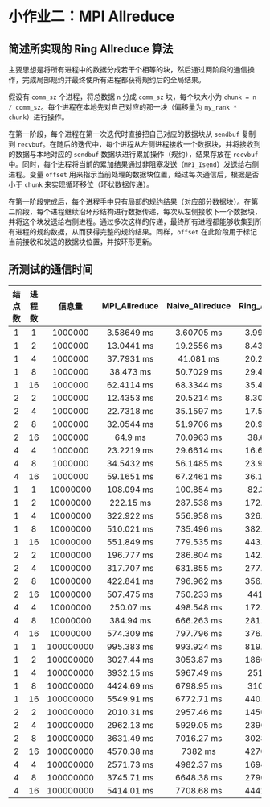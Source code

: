 # 小作业二：MPI Allreduce

## 简述所实现的 Ring Allreduce 算法

主要思想是将所有进程中的数据分成若干个相等的块，然后通过两阶段的通信操作，完成局部规约并最终使所有进程都获得规约后的全局结果。

假设有 `comm_sz` 个进程，将总数据 `n` 分成 `comm_sz` 块，每个块大小为 `chunk = n / comm_sz`。每个进程在本地先对自己对应的那一块（偏移量为 `my_rank * chunk`）进行操作。

在第一阶段，每个进程在第一次迭代时直接把自己对应的数据块从 `sendbuf` 复制到 `recvbuf`。在随后的迭代中，每个进程从左侧进程接收一个数据块，并将接收到的数据与本地对应的 `sendbuf` 数据块进行累加操作（规约），结果存放在 `recvbuf` 中。同时，每个进程将当前的累加结果通过非阻塞发送（`MPI_Isend`）发送给右侧进程。变量 `offset` 用来指示当前处理的数据块位置，经过每次通信后，根据是否小于 `chunk` 来实现循环移位（环状数据传递）。

在第一阶段完成后，每个进程手中只有局部的规约结果（对应部分数据块）。在第二阶段，每个进程继续沿环形结构进行数据传递，每次从左侧接收下一个数据块，并将这个块发送给右侧进程。通过多次这样的传递，最终所有进程都能够收集到所有进程的规约数据，从而获得完整的规约结果。同样，`offset` 在此阶段用于标记当前接收和发送的数据块位置，并按环形更新。

## 所测试的通信时间

| 结点数 | 进程数 |  信息量   | MPI_Allreduce | Naive_Allreduce | Ring_Allreduce |
| :----: | :----: | :-------: | :-----------: | :-------------: | :------------: |
|   1    |   1    |  1000000  |  3.58649 ms   |   3.60705 ms    |   3.99643 ms   |
|   1    |   2    |  1000000  |  13.0441 ms   |   19.2556 ms    |   8.43633 ms   |
|   1    |   4    |  1000000  |  37.7931 ms   |    41.081 ms    |   20.2354 ms   |
|   1    |   8    |  1000000  |   38.473 ms   |   50.7029 ms    |   29.4699 ms   |
|   1    |   16   |  1000000  |  62.4114 ms   |   68.3344 ms    |   35.4147 ms   |
|   2    |   2    |  1000000  |  12.4353 ms   |   20.5214 ms    |   8.30861 ms   |
|   2    |   4    |  1000000  |  22.7318 ms   |   35.1597 ms    |   17.5974 ms   |
|   2    |   8    |  1000000  |  32.0544 ms   |   51.9706 ms    |   20.9093 ms   |
|   2    |   16   |  1000000  |    64.9 ms    |   70.0963 ms    |   38.637 ms    |
|   4    |   4    |  1000000  |  23.2219 ms   |   29.6614 ms    |   16.6084 ms   |
|   4    |   8    |  1000000  |  34.5432 ms   |   56.1485 ms    |   23.9982 ms   |
|   4    |   16   |  1000000  |  59.1651 ms   |   67.2461 ms    |   36.1007 ms   |
|   1    |   1    | 10000000  |  108.094 ms   |   100.854 ms    |   82.327 ms    |
|   1    |   2    | 10000000  |   222.15 ms   |   287.538 ms    |   172.751 ms   |
|   1    |   4    | 10000000  |  322.922 ms   |   556.958 ms    |   326.772 ms   |
|   1    |   8    | 10000000  |  510.021 ms   |   735.496 ms    |   382.951 ms   |
|   1    |   16   | 10000000  |  551.849 ms   |   779.535 ms    |   443.294 ms   |
|   2    |   2    | 10000000  |  196.777 ms   |   286.804 ms    |   142.459 ms   |
|   2    |   4    | 10000000  |  317.707 ms   |   631.855 ms    |   277.206 ms   |
|   2    |   8    | 10000000  |  422.841 ms   |   796.962 ms    |   356.986 ms   |
|   2    |   16   | 10000000  |  507.475 ms   |   750.233 ms    |   441.65 ms    |
|   4    |   4    | 10000000  |   250.07 ms   |   498.548 ms    |   172.044 ms   |
|   4    |   8    | 10000000  |   384.94 ms   |   666.263 ms    |   281.632 ms   |
|   4    |   16   | 10000000  |  574.309 ms   |   797.796 ms    |   376.601 ms   |
|   1    |   1    | 100000000 |  995.383 ms   |   993.924 ms    |   819.966 ms   |
|   1    |   2    | 100000000 |  3027.44 ms   |   3053.87 ms    |   1866.07 ms   |
|   1    |   4    | 100000000 |  3932.15 ms   |   5967.49 ms    |   2513.5 ms    |
|   1    |   8    | 100000000 |  4424.69 ms   |   6798.95 ms    |   3107.9 ms    |
|   1    |   16   | 100000000 |  5549.91 ms   |   6772.71 ms    |   4401.86 ms   |
|   2    |   2    | 100000000 |  2010.31 ms   |   2957.46 ms    |   1450.73 ms   |
|   2    |   4    | 100000000 |  2962.13 ms   |   5929.05 ms    |   2396.11 ms   |
|   2    |   8    | 100000000 |  3631.49 ms   |   7016.27 ms    |   3028.18 ms   |
|   2    |   16   | 100000000 |  4570.38 ms   |     7382 ms     |   4270.67 ms   |
|   4    |   4    | 100000000 |  2571.73 ms   |   4982.37 ms    |   1694.95 ms   |
|   4    |   8    | 100000000 |  3745.71 ms   |   6648.38 ms    |   2790.01 ms   |
|   4    |   16   | 100000000 |  5414.01 ms   |   7708.68 ms    |   4442.87 ms   |
